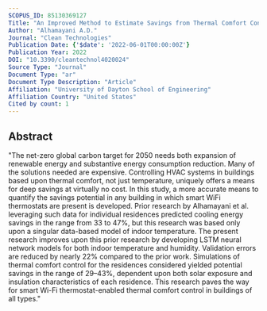 ```yaml
---
SCOPUS_ID: 85130369127
Title: "An Improved Method to Estimate Savings from Thermal Comfort Control in Residences from Smart Wi-Fi Thermostat Data"
Author: "Alhamayani A.D."
Journal: "Clean Technologies"
Publication Date: {'$date': '2022-06-01T00:00:00Z'}
Publication Year: 2022
DOI: "10.3390/cleantechnol4020024"
Source Type: "Journal"
Document Type: "ar"
Document Type Description: "Article"
Affiliation: "University of Dayton School of Engineering"
Affiliation Country: "United States"
Cited by count: 1
---
```


## Abstract
"The net-zero global carbon target for 2050 needs both expansion of renewable energy and substantive energy consumption reduction. Many of the solutions needed are expensive. Controlling HVAC systems in buildings based upon thermal comfort, not just temperature, uniquely offers a means for deep savings at virtually no cost. In this study, a more accurate means to quantify the savings potential in any building in which smart WiFi thermostats are present is developed. Prior research by Alhamayani et al. leveraging such data for individual residences predicted cooling energy savings in the range from 33 to 47%, but this research was based only upon a singular data-based model of indoor temperature. The present research improves upon this prior research by developing LSTM neural network models for both indoor temperature and humidity. Validation errors are reduced by nearly 22% compared to the prior work. Simulations of thermal comfort control for the residences considered yielded potential savings in the range of 29–43%, dependent upon both solar exposure and insulation characteristics of each residence. This research paves the way for smart Wi-Fi thermostat-enabled thermal comfort control in buildings of all types."
